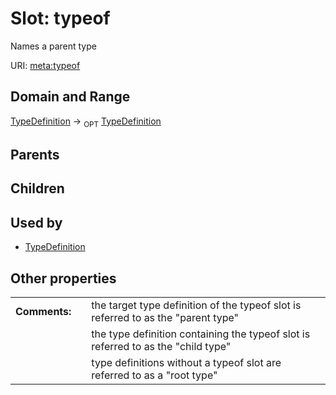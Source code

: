 
# Slot: typeof


Names a parent type

URI: [meta:typeof](https://w3id.org/biolink/biolinkml/meta/typeof)


## Domain and Range

[TypeDefinition](TypeDefinition.md) ->  <sub>OPT</sub> [TypeDefinition](TypeDefinition.md)

## Parents


## Children


## Used by

 * [TypeDefinition](TypeDefinition.md)

## Other properties

|  |  |  |
| --- | --- | --- |
| **Comments:** | | the target type definition of the typeof slot is referred to as the "parent type" |
|  | | the type definition containing the typeof slot is referred to as the "child type" |
|  | | type definitions without a typeof slot are referred to as a "root type" |

